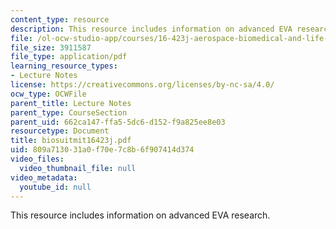 ```yaml
---
content_type: resource
description: This resource includes information on advanced EVA research.
file: /ol-ocw-studio-app/courses/16-423j-aerospace-biomedical-and-life-support-engineering-spring-2006/809a713031a0f70e7c8b6f907414d374_biosuitmit16423j.pdf
file_size: 3911587
file_type: application/pdf
learning_resource_types:
- Lecture Notes
license: https://creativecommons.org/licenses/by-nc-sa/4.0/
ocw_type: OCWFile
parent_title: Lecture Notes
parent_type: CourseSection
parent_uid: 662ca147-ffa5-5dc6-d152-f9a825ee8e03
resourcetype: Document
title: biosuitmit16423j.pdf
uid: 809a7130-31a0-f70e-7c8b-6f907414d374
video_files:
  video_thumbnail_file: null
video_metadata:
  youtube_id: null
---
```

This resource includes information on advanced EVA research.